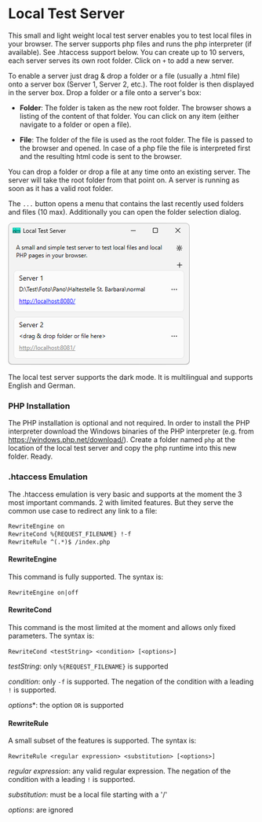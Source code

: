 # Local Test Server
This small and light weight local test server enables you to test local files in your browser. The server supports php files and runs the php interpreter (if available). See .htaccess support below. You can create up to 10 servers, each server serves its own root folder. Click on `+` to add a new server.

To enable a server just drag & drop a folder or a file (usually a .html file) onto a server box (Server 1, Server 2, etc.). The root folder is then displayed in the server box. Drop a folder or a file onto a server's box:

- **Folder**: The folder is taken as the new root folder. The browser shows a listing of the content of that folder. You can click on any item (either navigate to a folder or open a file).

- **File**: The folder of the file is used as the root folder. The file is passed to the browser and opened. In case of a php file the file is interpreted first and the resulting html code is sent to the browser.

You can drop a folder or drop a file at any time onto an existing server. The server will take the root folder from that point on. A server is running as soon as it has a valid root folder.

The `...` button opens a menu that contains the last recently used folders and files (10 max). Additionally you can open the folder selection dialog.

![screenshot](Screenshot1.png)

The local test server supports the dark mode. It is multilingual and supports English and German.
### PHP Installation

The PHP installation is optional and not required. In order to install the PHP interpreter download the Windows binaries of the PHP interpreter (e.g. from https://windows.php.net/download/). Create a folder named `php` at the location of the local test server and copy the php runtime into this new folder. Ready.

### .htaccess Emulation

The .htaccess emulation is very basic and supports at the moment the 3 most important commands. 2 with limited features. But they serve the common use case to redirect any link to a file:

```
RewriteEngine on
RewriteCond %{REQUEST_FILENAME} !-f
RewriteRule ^(.*)$ /index.php
```

#### RewriteEngine
This command is fully supported. The syntax is:

`RewriteEngine on|off`

#### RewriteCond
This command is the most limited at the moment and allows only fixed parameters. The syntax is:

`RewriteCond <testString> <condition> [<options>]`

*testString*: only `%{REQUEST_FILENAME}` is supported

*condition*: only `-f` is supported. The negation of the condition with a leading `!` is supported.

*options**: the option `OR` is supported

#### RewriteRule
A small subset of the features is supported. The syntax is:

`RewriteRule <regular expression> <substitution> [<options>]`

*regular expression*: any valid regular expression. The negation of the condition with a leading `!` is supported.

*substitution*: must be a local file starting with a '/'

*options*: are ignored

